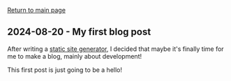 [Return to main page](../index.md)

## 2024-08-20 - My first blog post

After writing a [static site generator](https://github.com/ryanabx/simple-ssg), I decided that maybe it's finally time for me to make a blog, mainly about development!

This first post is just going to be a hello!
